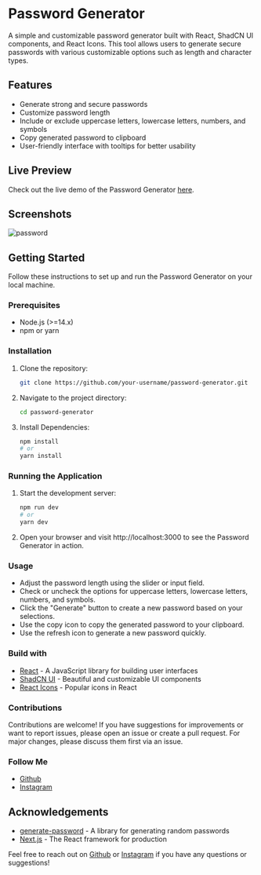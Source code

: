 # Password Generator

A simple and customizable password generator built with React, ShadCN UI components, and React Icons. This tool allows users to generate secure passwords with various customizable options such as length and character types.

## Features

- Generate strong and secure passwords
- Customize password length
- Include or exclude uppercase letters, lowercase letters, numbers, and symbols
- Copy generated password to clipboard
- User-friendly interface with tooltips for better usability

## Live Preview

Check out the live demo of the Password Generator [here](https://random-password-generator-xi-two.vercel.app/).

## Screenshots

![password](https://github.com/themrsami/random-password-generator/assets/91170768/cd5a9647-5b87-480f-97fc-0acb4c9b1ea5)


## Getting Started

Follow these instructions to set up and run the Password Generator on your local machine.

### Prerequisites

- Node.js (>=14.x)
- npm or yarn

### Installation

1. Clone the repository:
   ```bash
   git clone https://github.com/your-username/password-generator.git
    ```
2. Navigate to the project directory:
    ```bash
    cd password-generator
    ```
3. Install Dependencies:
    ```bash
    npm install
    # or
    yarn install
    ```
### Running the Application

1. Start the development server:

    ```bash
    npm run dev
    # or
    yarn dev
    ```

2. Open your browser and visit http://localhost:3000 to see the Password Generator in action.

### Usage

- Adjust the password length using the slider or input field.
- Check or uncheck the options for uppercase letters, lowercase letters, numbers, and symbols.
- Click the "Generate" button to create a new password based on your selections.
- Use the copy icon to copy the generated password to your clipboard.
- Use the refresh icon to generate a new password quickly.


### Build with

- [React](https://react.dev/) - A JavaScript library for building user interfaces
- [ShadCN UI](https://ui.shadcn.com/) - Beautiful and customizable UI components
- [React Icons](https://react-icons.github.io/react-icons/) - Popular icons in React

### Contributions

Contributions are welcome! If you have suggestions for improvements or want to report issues, please open an issue or create a pull request. For major changes, please discuss them first via an issue.

### Follow Me

- [Github](https://www.github.com/themrsami)
- [Instagram](https://www.instagram.com/themrsami)

## Acknowledgements

- [generate-password](https://www.npmjs.com/package/generate-password) - A library for generating random passwords
- [Next.js](https://nextjs.org/) - The React framework for production



Feel free to reach out on [Github](https://www.github.com/themrsami) or [Instagram](https://www.instagram.com/themrsami) if you have any questions or suggestions!
